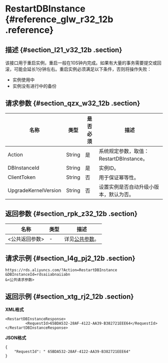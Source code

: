 # RestartDBInstance {#reference_glw_r32_12b .reference}

## 描述 {#section_l21_v32_12b .section}

该接口用于重启实例，重启一般在10S钟内完成。如果有大量的事务需要提交或回滚，可能会延长1分钟左右。重启实例必须满足以下条件，否则将操作失败：

-   实例使用中
-   实例没有进行中的备份

## 请求参数 {#section_qzx_w32_12b .section}

|名称|类型|是否必须|描述|
|--|--|----|--|
|Action|String|是|系统规定参数，取值：RestartDBInstance。|
|DBInstanceId|String|是|实例ID。|
|ClientToken|String|否|用于保证幂等性。|
|UpgradeKernelVersion|String|否|设置实例是否自动升级小版本，默认为否。|

## 返回参数 {#section_rpk_z32_12b .section}

|名称|类型|描述|
|--|--|--|
|<公共返回参数\>|-|详见[公共参数](intl.zh-CN/API参考/使用API/公共参数.md#)。|

## 请求示例 {#section_l4g_pj2_12b .section}

```
https://rds.aliyuncs.com/?Action=RestartDBInstance
&DBInstanceId=rdsaiiabnaiiabn
&<公共请求参数>
```

## 返回示例 {#section_xtg_rj2_12b .section}

**XML格式**

```
<RestartDBInstanceResponse>
         <RequestId>65BDA532-28AF-4122-AA39-B382721EEE64</RequestId>
</RestartDBInstanceResponse>
```

**JSON格式**

```
{
    "RequestId": " 65BDA532-28AF-4122-AA39-B382721EEE64"
}
```

